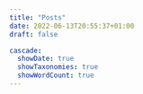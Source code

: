 ```yaml
---
title: "Posts"
date: 2022-06-13T20:55:37+01:00
draft: false

cascade:
  showDate: true
  showTaxonomies: true
  showWordCount: true
---
```

